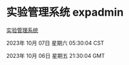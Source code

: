 # 实验管理系统 expadmin
[实验管理系统](http://:56808/expadmin-782313d2-e1b1-4ea7-932e-3a55e6a1a4d0/)

2023年 10月 07日 星期六 05:30:04 CST

2023年 10月 06日 星期五 21:30:04 GMT
